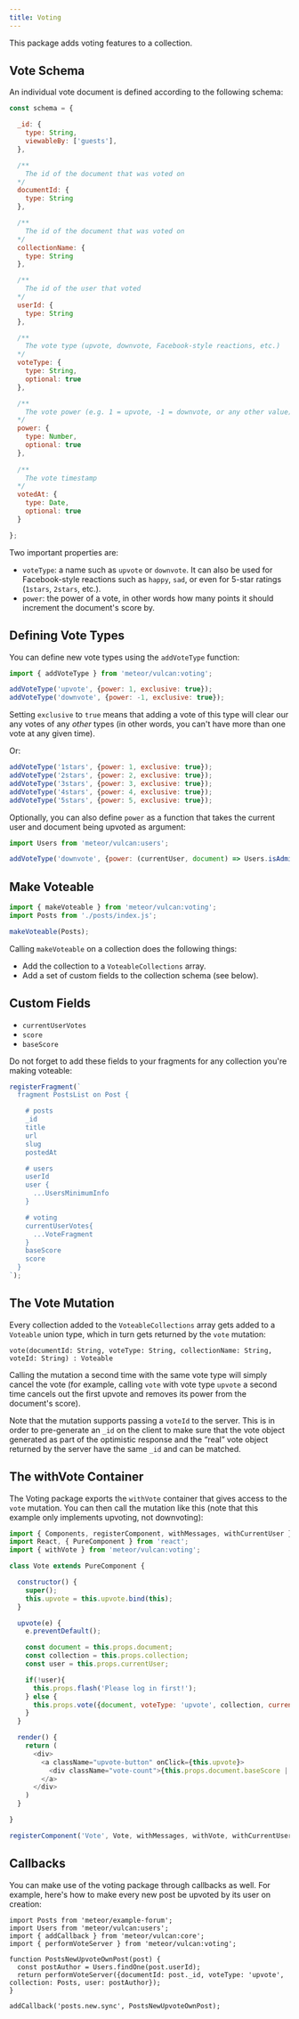 ```yaml
---
title: Voting
---
```


This package adds voting features to a collection.

## Vote Schema

An individual vote document is defined according to the following schema:

```js
const schema = {

  _id: {
    type: String,
    viewableBy: ['guests'],
  },

  /**
    The id of the document that was voted on
  */
  documentId: {
    type: String
  },

  /**
    The id of the document that was voted on
  */
  collectionName: {
    type: String
  },

  /**
    The id of the user that voted
  */
  userId: {
    type: String
  },

  /**
    The vote type (upvote, downvote, Facebook-style reactions, etc.)
  */
  voteType: {
    type: String,
    optional: true
  },

  /**
    The vote power (e.g. 1 = upvote, -1 = downvote, or any other value)
  */
  power: {
    type: Number,
    optional: true
  },
  
  /**
    The vote timestamp
  */
  votedAt: {
    type: Date,
    optional: true
  }

};
```

Two important properties are:

- `voteType`: a name such as `upvote` or `downvote`. It can also be used for Facebook-style reactions such as `happy`, `sad`, or even for 5-star ratings (`1stars`, `2stars`, etc.).
- `power`: the power of a vote, in other words how many points it should increment the document's score by. 

## Defining Vote Types

You can define new vote types using the `addVoteType` function:

```js
import { addVoteType } from 'meteor/vulcan:voting';

addVoteType('upvote', {power: 1, exclusive: true});
addVoteType('downvote', {power: -1, exclusive: true});
```

Setting `exclusive` to `true` means that adding a vote of this type will clear our any votes of any *other* types (in other words, you can't have more than one vote at any given time).

Or: 

```js
addVoteType('1stars', {power: 1, exclusive: true});
addVoteType('2stars', {power: 2, exclusive: true});
addVoteType('3stars', {power: 3, exclusive: true});
addVoteType('4stars', {power: 4, exclusive: true});
addVoteType('5stars', {power: 5, exclusive: true});
```

Optionally, you can also define `power` as a function that takes the current user and document being upvoted as argument:

```js
import Users from 'meteor/vulcan:users';

addVoteType('downvote', {power: (currentUser, document) => Users.isAdmin(currentUser) ? 5 : 1});
```

## Make Voteable

```js
import { makeVoteable } from 'meteor/vulcan:voting';
import Posts from './posts/index.js';

makeVoteable(Posts);
```

Calling `makeVoteable` on a collection does the following things:

- Add the collection to a `VoteableCollections` array.
- Add a set of custom fields to the collection schema (see below).

## Custom Fields

- `currentUserVotes`
- `score`
- `baseScore`

Do not forget to add these fields to your fragments for any collection you're making voteable:

```js
registerFragment(`
  fragment PostsList on Post {

    # posts
    _id
    title
    url
    slug
    postedAt

    # users
    userId
    user {
      ...UsersMinimumInfo
    }

    # voting
    currentUserVotes{
      ...VoteFragment
    }
    baseScore
    score
  }
`);
```

## The Vote Mutation

Every collection added to the `VoteableCollections` array gets added to a `Voteable` union type, which in turn gets returned by the `vote` mutation:

```
vote(documentId: String, voteType: String, collectionName: String, voteId: String) : Voteable
```

Calling the mutation a second time with the same vote type will simply cancel the vote (for example, calling `vote` with vote type `upvote` a second time cancels out the first upvote and removes its power from the document's score). 

Note that the mutation supports passing a `voteId` to the server. This is in order to pre-generate an `_id` on the client to make sure that the vote object generated as part of the optimistic response and the “real” vote object returned by the server have the same `_id` and can be matched. 

## The withVote Container

The Voting package exports the `withVote` container that gives access to the `vote` mutation. You can then call the mutation like this (note that this example only implements upvoting, not downvoting):

```js
import { Components, registerComponent, withMessages, withCurrentUser } from 'meteor/vulcan:core';
import React, { PureComponent } from 'react';
import { withVote } from 'meteor/vulcan:voting';

class Vote extends PureComponent {

  constructor() {
    super();
    this.upvote = this.upvote.bind(this);
  }

  upvote(e) {
    e.preventDefault();

    const document = this.props.document;
    const collection = this.props.collection;
    const user = this.props.currentUser;

    if(!user){
      this.props.flash('Please log in first!');
    } else {
      this.props.vote({document, voteType: 'upvote', collection, currentUser: this.props.currentUser});
    } 
  }

  render() {
    return (
      <div>
        <a className="upvote-button" onClick={this.upvote}>
          <div className="vote-count">{this.props.document.baseScore || 0}</div>
        </a>
      </div>
    )
  }

}

registerComponent('Vote', Vote, withMessages, withVote, withCurrentUser);
```

## Callbacks

You can make use of the voting package through callbacks as well. For example, here's how to make every new post be upvoted by its user on creation: 

```
import Posts from 'meteor/example-forum';
import Users from 'meteor/vulcan:users';
import { addCallback } from 'meteor/vulcan:core';
import { performVoteServer } from 'meteor/vulcan:voting';

function PostsNewUpvoteOwnPost(post) {
  const postAuthor = Users.findOne(post.userId);
  return performVoteServer({documentId: post._id, voteType: 'upvote', collection: Posts, user: postAuthor});
}

addCallback('posts.new.sync', PostsNewUpvoteOwnPost);
```
